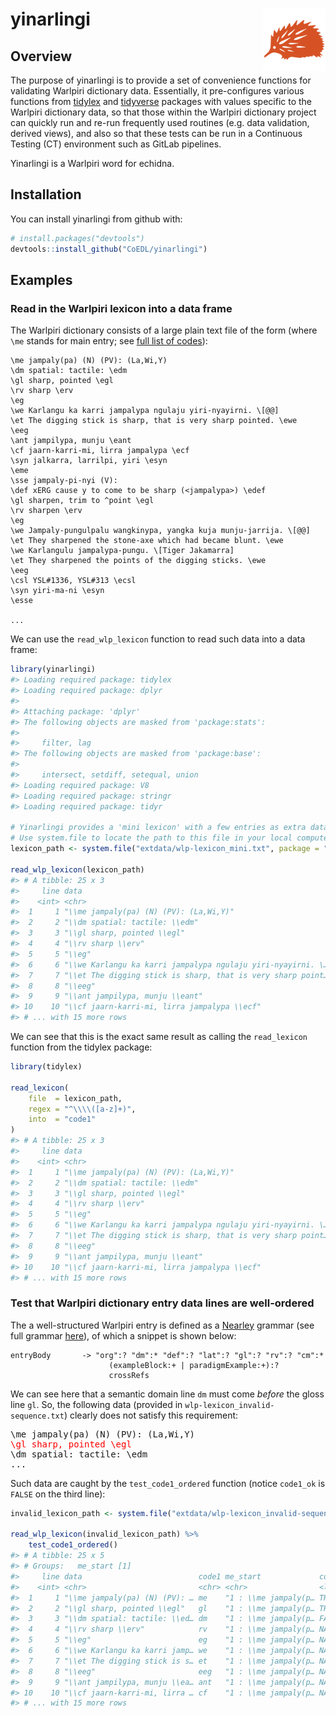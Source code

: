
<!-- README.md is generated from README.Rmd. Please edit that file -->

# yinarlingi <img src="man/figures/yinarlingi.png" align="right" width="100px" />

## Overview

The purpose of yinarlingi is to provide a set of convenience functions
for validating Warlpiri dictionary data. Essentially, it pre-configures
various functions from [tidylex](https://coedl.github.io/tidylex/) and
[tidyverse](https://www.tidyverse.org/) packages with values specific to
the Warlpiri dictionary data, so that those within the Warlpiri
dictionary project can quickly run and re-run frequently used routines
(e.g. data validation, derived views), and also so that these tests can
be run in a Continuous Testing (CT) environment such as GitLab
pipelines.

Yinarlingi is a Warlpiri word for echidna.

## Installation

You can install yinarlingi from github with:

``` r
# install.packages("devtools")
devtools::install_github("CoEDL/yinarlingi")
```

## Examples

### Read in the Warlpiri lexicon into a data frame

The Warlpiri dictionary consists of a large plain text file of the form
(where `\me` stands for main entry; see [full list of
codes](https://github.com/CoEDL/yinarlingi/blob/master/inst/structures/wlp_code-definitions.csv)):

    \me jampaly(pa) (N) (PV): (La,Wi,Y)
    \dm spatial: tactile: \edm
    \gl sharp, pointed \egl
    \rv sharp \erv
    \eg
    \we Karlangu ka karri jampalypa ngulaju yiri-nyayirni. \[@@]
    \et The digging stick is sharp, that is very sharp pointed. \ewe
    \eeg
    \ant jampilypa, munju \eant
    \cf jaarn-karri-mi, lirra jampalypa \ecf
    \syn jalkarra, larrilpi, yiri \esyn
    \eme
    \sse jampaly-pi-nyi (V):
    \def xERG cause y to come to be sharp (<jampalypa>) \edef
    \gl sharpen, trim to ^point \egl
    \rv sharpen \erv
    \eg
    \we Jampaly-pungulpalu wangkinypa, yangka kuja munju-jarrija. \[@@]
    \et They sharpened the stone-axe which had became blunt. \ewe
    \we Karlangulu jampalypa-pungu. \[Tiger Jakamarra]
    \et They sharpened the points of the digging sticks. \ewe
    \eeg
    \csl YSL#1336, YSL#313 \ecsl
    \syn yiri-ma-ni \esyn
    \esse
    
    ...

We can use the `read_wlp_lexicon` function to read such data into a data
frame:

``` r
library(yinarlingi)
#> Loading required package: tidylex
#> Loading required package: dplyr
#> 
#> Attaching package: 'dplyr'
#> The following objects are masked from 'package:stats':
#> 
#>     filter, lag
#> The following objects are masked from 'package:base':
#> 
#>     intersect, setdiff, setequal, union
#> Loading required package: V8
#> Loading required package: stringr
#> Loading required package: tidyr

# Yinarlingi provides a 'mini lexicon' with a few entries as extra data
# Use system.file to locate the path to this file in your local computer
lexicon_path <- system.file("extdata/wlp-lexicon_mini.txt", package = "yinarlingi")

read_wlp_lexicon(lexicon_path)
#> # A tibble: 25 x 3
#>     line data                                                        code1
#>    <int> <chr>                                                       <chr>
#>  1     1 "\\me jampaly(pa) (N) (PV): (La,Wi,Y)"                      me   
#>  2     2 "\\dm spatial: tactile: \\edm"                              dm   
#>  3     3 "\\gl sharp, pointed \\egl"                                 gl   
#>  4     4 "\\rv sharp \\erv"                                          rv   
#>  5     5 "\\eg"                                                      eg   
#>  6     6 "\\we Karlangu ka karri jampalypa ngulaju yiri-nyayirni. \… we   
#>  7     7 "\\et The digging stick is sharp, that is very sharp point… et   
#>  8     8 "\\eeg"                                                     eeg  
#>  9     9 "\\ant jampilypa, munju \\eant"                             ant  
#> 10    10 "\\cf jaarn-karri-mi, lirra jampalypa \\ecf"                cf   
#> # ... with 15 more rows
```

We can see that this is the exact same result as calling the
`read_lexicon` function from the tidylex package:

``` r
library(tidylex)

read_lexicon(
    file  = lexicon_path,
    regex = "^\\\\([a-z]+)",
    into  = "code1"
)
#> # A tibble: 25 x 3
#>     line data                                                        code1
#>    <int> <chr>                                                       <chr>
#>  1     1 "\\me jampaly(pa) (N) (PV): (La,Wi,Y)"                      me   
#>  2     2 "\\dm spatial: tactile: \\edm"                              dm   
#>  3     3 "\\gl sharp, pointed \\egl"                                 gl   
#>  4     4 "\\rv sharp \\erv"                                          rv   
#>  5     5 "\\eg"                                                      eg   
#>  6     6 "\\we Karlangu ka karri jampalypa ngulaju yiri-nyayirni. \… we   
#>  7     7 "\\et The digging stick is sharp, that is very sharp point… et   
#>  8     8 "\\eeg"                                                     eeg  
#>  9     9 "\\ant jampilypa, munju \\eant"                             ant  
#> 10    10 "\\cf jaarn-karri-mi, lirra jampalypa \\ecf"                cf   
#> # ... with 15 more rows
```

### Test that Warlpiri dictionary entry data lines are well-ordered

The a well-structured Warlpiri entry is defined as a
[Nearley](https://nearley.js.org/) grammar (see full grammar
[here](https://github.com/CoEDL/yinarlingi/blob/master/inst/structures/wlp_skeleton-simple.ne)),
of which a snippet is shown below:

``` nearley
entryBody       -> "org":? "dm":* "def":? "lat":? "gl":? "rv":? "cm":*
                      (exampleBlock:+ | paradigmExample:+):?
                      crossRefs
```

We can see here that a semantic domain line `dm` must come *before* the
gloss line `gl`. So, the following data (provided in
`wlp-lexicon_invalid-sequence.txt`) clearly does not satisfy this
requirement:

<pre>
\me jampaly(pa) (N) (PV): (La,Wi,Y)
<span style="color:red">\gl sharp, pointed \egl</span>
\dm spatial: tactile: \edm
...
</pre>

Such data are caught by the `test_code1_ordered` function (notice
`code1_ok` is `FALSE` on the third
line):

``` r
invalid_lexicon_path <- system.file("extdata/wlp-lexicon_invalid-sequence.txt", package = "yinarlingi")

read_wlp_lexicon(invalid_lexicon_path) %>%
    test_code1_ordered()
#> # A tibble: 25 x 5
#> # Groups:   me_start [1]
#>     line data                          code1 me_start             code1_ok
#>    <int> <chr>                         <chr> <chr>                <lgl>   
#>  1     1 "\\me jampaly(pa) (N) (PV): … me    "1 : \\me jampaly(p… TRUE    
#>  2     2 "\\gl sharp, pointed \\egl"   gl    "1 : \\me jampaly(p… TRUE    
#>  3     3 "\\dm spatial: tactile: \\ed… dm    "1 : \\me jampaly(p… FALSE   
#>  4     4 "\\rv sharp \\erv"            rv    "1 : \\me jampaly(p… NA      
#>  5     5 "\\eg"                        eg    "1 : \\me jampaly(p… NA      
#>  6     6 "\\we Karlangu ka karri jamp… we    "1 : \\me jampaly(p… NA      
#>  7     7 "\\et The digging stick is s… et    "1 : \\me jampaly(p… NA      
#>  8     8 "\\eeg"                       eeg   "1 : \\me jampaly(p… NA      
#>  9     9 "\\ant jampilypa, munju \\ea… ant   "1 : \\me jampaly(p… NA      
#> 10    10 "\\cf jaarn-karri-mi, lirra … cf    "1 : \\me jampaly(p… NA      
#> # ... with 15 more rows
```
